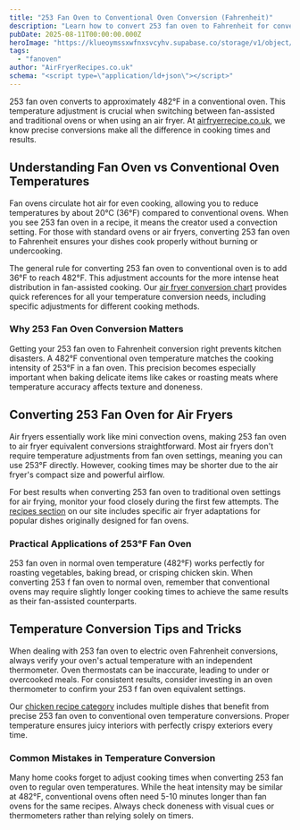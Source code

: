 ```yaml
---
title: "253 Fan Oven to Conventional Oven Conversion (Fahrenheit)"
description: "Learn how to convert 253 fan oven to Fahrenheit for conventional ovens and air fryers with our easy guide. Get perfect results every time!"
pubDate: 2025-08-11T00:00:00.000Z
heroImage: "https://klueoymssxwfnxsvcyhv.supabase.co/storage/v1/object/public/md/253-fan-oven-to-conventional-oven-conversion-fahrenheit-39973e1c.png"
tags:
  - "fanoven"
author: "AirFryerRecipes.co.uk"
schema: "<script type=\"application/ld+json\"></script>"
---
```


<p>253 fan oven converts to approximately 482°F in a conventional oven. This temperature adjustment is crucial when switching between fan-assisted and traditional ovens or when using an air fryer. At <a href=https://www.airfryerrecipe.co.uk>airfryerrecipe.co.uk</a>, we know precise conversions make all the difference in cooking times and results.</p>

<h2>Understanding Fan Oven vs Conventional Oven Temperatures</h2>
<p>Fan ovens circulate hot air for even cooking, allowing you to reduce temperatures by about 20°C (36°F) compared to conventional ovens. When you see 253 fan oven in a recipe, it means the creator used a convection setting. For those with standard ovens or air fryers, converting 253 fan oven to Fahrenheit ensures your dishes cook properly without burning or undercooking.</p>
<p>The general rule for converting 253 fan oven to conventional oven is to add 36°F to reach 482°F. This adjustment accounts for the more intense heat distribution in fan-assisted cooking. Our <a href=https://www.airfryerrecipe.co.uk/air-fryer-conversion-chart>air fryer conversion chart</a> provides quick references for all your temperature conversion needs, including specific adjustments for different cooking methods.</p>

<h3>Why 253 Fan Oven Conversion Matters</h3>
<p>Getting your 253 fan oven to Fahrenheit conversion right prevents kitchen disasters. A 482°F conventional oven temperature matches the cooking intensity of 253°F in a fan oven. This precision becomes especially important when baking delicate items like cakes or roasting meats where temperature accuracy affects texture and doneness.</p>

<h2>Converting 253 Fan Oven for Air Fryers</h2>
<p>Air fryers essentially work like mini convection ovens, making 253 fan oven to air fryer equivalent conversions straightforward. Most air fryers don't require temperature adjustments from fan oven settings, meaning you can use 253°F directly. However, cooking times may be shorter due to the air fryer's compact size and powerful airflow.</p>
<p>For best results when converting 253 fan oven to traditional oven settings for air frying, monitor your food closely during the first few attempts. The <a href=https://www.airfryerrecipe.co.uk/recipes>recipes section</a> on our site includes specific air fryer adaptations for popular dishes originally designed for fan ovens.</p>

<h3>Practical Applications of 253°F Fan Oven</h3>
<p>253 fan oven in normal oven temperature (482°F) works perfectly for roasting vegetables, baking bread, or crisping chicken skin. When converting 253 f fan oven to normal oven, remember that conventional ovens may require slightly longer cooking times to achieve the same results as their fan-assisted counterparts.</p>

<h2>Temperature Conversion Tips and Tricks</h2>
<p>When dealing with 253 fan oven to electric oven Fahrenheit conversions, always verify your oven's actual temperature with an independent thermometer. Oven thermostats can be inaccurate, leading to under or overcooked meals. For consistent results, consider investing in an oven thermometer to confirm your 253 f fan oven equivalent settings.</p>
<p>Our <a href=https://www.airfryerrecipe.co.uk/recipe-category/chicken>chicken recipe category</a> includes multiple dishes that benefit from precise 253 fan oven to conventional oven temperature conversions. Proper temperature ensures juicy interiors with perfectly crispy exteriors every time.</p>

<h3>Common Mistakes in Temperature Conversion</h3>
<p>Many home cooks forget to adjust cooking times when converting 253 fan oven to regular oven temperatures. While the heat intensity may be similar at 482°F, conventional ovens often need 5-10 minutes longer than fan ovens for the same recipes. Always check doneness with visual cues or thermometers rather than relying solely on timers.</p>
